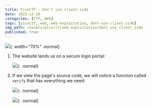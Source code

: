 ```yaml
---
title: PicoCTF - Don't use client-side
date: 2023-12-28
categories: [CTF, Web]
tags: [picoctf, web, web-exploitation, dont-use-client-side]
img_path: /assets/picoctf/web_exploitation/dont_use_client_side
published: true
---
```


![](room_banner.png){: width="70%" .normal}

1. The website lands us on a secure login portal:

    ![](home.png){: .normal}

2. If we view the page's source code, we will notice a function called `verify` that has everything we need:

    ![](source_code.png){: .normal}

    ![](pass_verified.png){: .normal}
